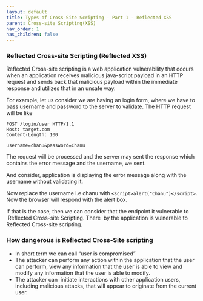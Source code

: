 ```yaml
---
layout: default
title: Types of Cross-Site Scripting - Part 1 - Reflected XSS
parent: Cross-site Scripting(XSS)
nav_order: 1
has_children: false
---
```


### Reflected Cross-site Scripting (Reflected XSS)

Reflected Cross-site scripting is a web application vulnerability that occurs when an application receives malicious java-script payload in an HTTP request and sends back that malicious payload within the immediate response and utilizes that in an unsafe way.

For example, let us consider we are having an login form, where we have to pass username and password to the server to validate. The HTTP request will be like

    POST /login/user HTTP/1.1
    Host: target.com
    Content-Length: 100
    
    username=chanu&password=Chanu

The request will be processed and the server may sent the response which contains the error message and the username, we sent.

And consider, application is displaying the error message along with the username without validating it.

Now replace the username i.e chanu with `<script>alert("Chanu")</script>`. Now the browser will respond with the alert box. 

If that is the case, then we can consider that the endpoint it vulnerable to  Reflected Cross-site Scripting. There  by the application is vulnerable to Reflected Cross-site scripting.

### How dangerous is Reflected Cross-Site scripting

*   In short term we can call “user is compromised”
*   The attacker can perform any action within the application that the user can perform, view any information that the user is able to view and modify any information that the user is able to modify.
*   The attacker can  initiate interactions with other application users, including malicious attacks, that will appear to originate from the current user.